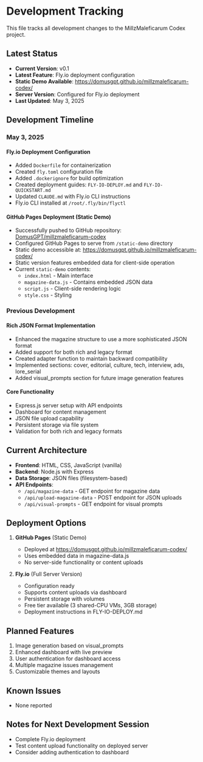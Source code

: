 # Development Tracking

This file tracks all development changes to the MillzMaleficarum Codex project.

## Latest Status

- **Current Version**: v0.1
- **Latest Feature**: Fly.io deployment configuration
- **Static Demo Available**: https://domusgpt.github.io/millzmaleficarum-codex/
- **Server Version**: Configured for Fly.io deployment
- **Last Updated**: May 3, 2025

## Development Timeline

### May 3, 2025

#### Fly.io Deployment Configuration
- Added `Dockerfile` for containerization
- Created `fly.toml` configuration file
- Added `.dockerignore` for build optimization
- Created deployment guides: `FLY-IO-DEPLOY.md` and `FLY-IO-QUICKSTART.md`
- Updated `CLAUDE.md` with Fly.io CLI instructions
- Fly.io CLI installed at `/root/.fly/bin/flyctl`

#### GitHub Pages Deployment (Static Demo)
- Successfully pushed to GitHub repository: [DomusGPT/millzmaleficarum-codex](https://github.com/Domusgpt/millzmaleficarum-codex)
- Configured GitHub Pages to serve from `/static-demo` directory
- Static demo accessible at: https://domusgpt.github.io/millzmaleficarum-codex/
- Static version features embedded data for client-side operation
- Current `static-demo` contents:
  - `index.html` - Main interface
  - `magazine-data.js` - Contains embedded JSON data
  - `script.js` - Client-side rendering logic
  - `style.css` - Styling

### Previous Development

#### Rich JSON Format Implementation
- Enhanced the magazine structure to use a more sophisticated JSON format
- Added support for both rich and legacy format
- Created adapter function to maintain backward compatibility
- Implemented sections: cover, editorial, culture, tech, interview, ads, lore_serial
- Added visual_prompts section for future image generation features

#### Core Functionality
- Express.js server setup with API endpoints
- Dashboard for content management
- JSON file upload capability
- Persistent storage via file system
- Validation for both rich and legacy formats

## Current Architecture

- **Frontend**: HTML, CSS, JavaScript (vanilla)
- **Backend**: Node.js with Express
- **Data Storage**: JSON files (filesystem-based)
- **API Endpoints**:
  - `/api/magazine-data` - GET endpoint for magazine data
  - `/api/upload-magazine-data` - POST endpoint for JSON uploads
  - `/api/visual-prompts` - GET endpoint for visual prompts

## Deployment Options

1. **GitHub Pages** (Static Demo)
   - Deployed at https://domusgpt.github.io/millzmaleficarum-codex/
   - Uses embedded data in magazine-data.js
   - No server-side functionality or content uploads

2. **Fly.io** (Full Server Version)
   - Configuration ready
   - Supports content uploads via dashboard
   - Persistent storage with volumes
   - Free tier available (3 shared-CPU VMs, 3GB storage)
   - Deployment instructions in FLY-IO-DEPLOY.md

## Planned Features

1. Image generation based on visual_prompts
2. Enhanced dashboard with live preview
3. User authentication for dashboard access
4. Multiple magazine issues management
5. Customizable themes and layouts

## Known Issues

- None reported

## Notes for Next Development Session

- Complete Fly.io deployment
- Test content upload functionality on deployed server
- Consider adding authentication to dashboard